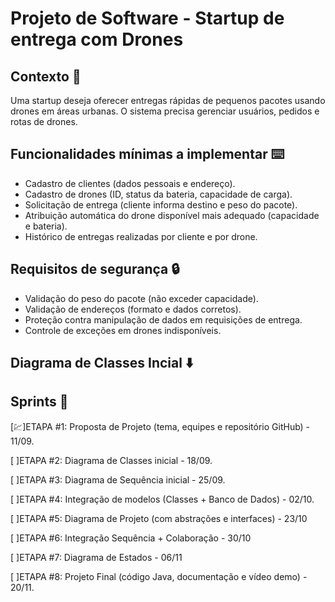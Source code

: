 # Projeto de Software - Startup de entrega com Drones

## Contexto 📄

Uma startup deseja oferecer entregas rápidas de pequenos pacotes usando drones em áreas urbanas. O sistema precisa gerenciar usuários, pedidos e rotas de drones.

## Funcionalidades mínimas a implementar ⌨️

- Cadastro de clientes (dados pessoais e endereço).
- Cadastro de drones (ID, status da bateria, capacidade de carga).
- Solicitação de entrega (cliente informa destino e peso do pacote).
- Atribuição automática do drone disponível mais adequado (capacidade e bateria).
- Histórico de entregas realizadas por cliente e por drone.

## Requisitos de segurança 🔒

- Validação do peso do pacote (não exceder capacidade).
- Validação de endereços (formato e dados corretos).
- Proteção contra manipulação de dados em requisições de entrega.
- Controle de exceções em drones indisponíveis.

## Diagrama de Classes Incial ⬇️




## Sprints 🏃

[💹]ETAPA #1: Proposta de Projeto (tema, equipes e repositório GitHub) - 11/09.

[ ]ETAPA #2: Diagrama de Classes inicial - 18/09.

[ ]ETAPA #3: Diagrama de Sequência inicial - 25/09.

[ ]ETAPA #4: Integração de modelos (Classes + Banco de Dados) - 02/10.


[ ]ETAPA #5: Diagrama de Projeto (com abstrações e interfaces) - 23/10

[ ]ETAPA #6: Integração Sequência + Colaboração - 30/10

[ ]ETAPA #7: Diagrama de Estados - 06/11

[ ]ETAPA #8: Projeto Final (código Java, documentação e vídeo demo) - 20/11.

